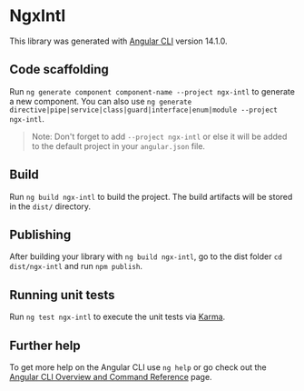 # NgxIntl

This library was generated with [Angular CLI](https://github.com/angular/angular-cli) version 14.1.0.

## Code scaffolding

Run `ng generate component component-name --project ngx-intl` to generate a new component. You can also use `ng generate directive|pipe|service|class|guard|interface|enum|module --project ngx-intl`.
> Note: Don't forget to add `--project ngx-intl` or else it will be added to the default project in your `angular.json` file. 

## Build

Run `ng build ngx-intl` to build the project. The build artifacts will be stored in the `dist/` directory.

## Publishing

After building your library with `ng build ngx-intl`, go to the dist folder `cd dist/ngx-intl` and run `npm publish`.

## Running unit tests

Run `ng test ngx-intl` to execute the unit tests via [Karma](https://karma-runner.github.io).

## Further help

To get more help on the Angular CLI use `ng help` or go check out the [Angular CLI Overview and Command Reference](https://angular.io/cli) page.
